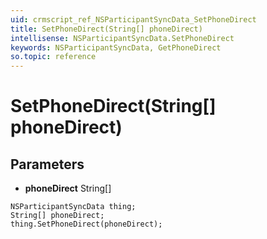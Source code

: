 ```yaml
---
uid: crmscript_ref_NSParticipantSyncData_SetPhoneDirect
title: SetPhoneDirect(String[] phoneDirect)
intellisense: NSParticipantSyncData.SetPhoneDirect
keywords: NSParticipantSyncData, GetPhoneDirect
so.topic: reference
---
```


# SetPhoneDirect(String[] phoneDirect)

## Parameters

* **phoneDirect** String[]

```crmscript
NSParticipantSyncData thing;
String[] phoneDirect;
thing.SetPhoneDirect(phoneDirect);
```

